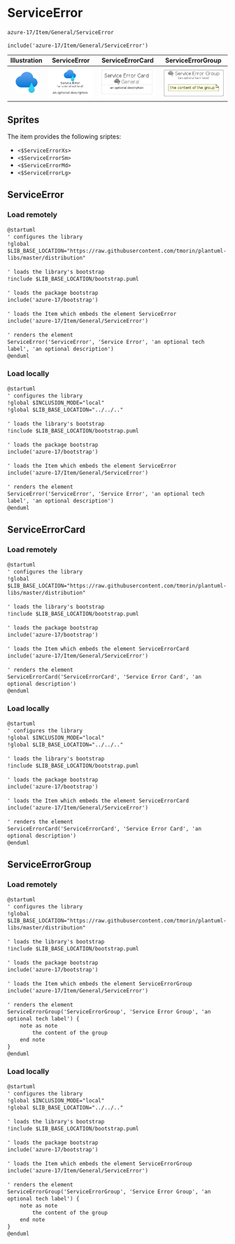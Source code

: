 # ServiceError


```text
azure-17/Item/General/ServiceError
```

```text
include('azure-17/Item/General/ServiceError')
```



| Illustration | ServiceError | ServiceErrorCard | ServiceErrorGroup |
| :---: | :---: | :---: | :---: |
| ![illustration for Illustration](../../../azure-17/Item/General/ServiceError.png) | ![illustration for ServiceError](../../../azure-17/Item/General/ServiceError.Local.png) | ![illustration for ServiceErrorCard](../../../azure-17/Item/General/ServiceErrorCard.Local.png) | ![illustration for ServiceErrorGroup](../../../azure-17/Item/General/ServiceErrorGroup.Local.png) |



## Sprites
The item provides the following sriptes:

- `<$ServiceErrorXs>`
- `<$ServiceErrorSm>`
- `<$ServiceErrorMd>`
- `<$ServiceErrorLg>`





## ServiceError

### Load remotely
```plantuml
@startuml
' configures the library
!global $LIB_BASE_LOCATION="https://raw.githubusercontent.com/tmorin/plantuml-libs/master/distribution"

' loads the library's bootstrap
!include $LIB_BASE_LOCATION/bootstrap.puml

' loads the package bootstrap
include('azure-17/bootstrap')

' loads the Item which embeds the element ServiceError
include('azure-17/Item/General/ServiceError')

' renders the element
ServiceError('ServiceError', 'Service Error', 'an optional tech label', 'an optional description')
@enduml
```

### Load locally
```plantuml
@startuml
' configures the library
!global $INCLUSION_MODE="local"
!global $LIB_BASE_LOCATION="../../.."

' loads the library's bootstrap
!include $LIB_BASE_LOCATION/bootstrap.puml

' loads the package bootstrap
include('azure-17/bootstrap')

' loads the Item which embeds the element ServiceError
include('azure-17/Item/General/ServiceError')

' renders the element
ServiceError('ServiceError', 'Service Error', 'an optional tech label', 'an optional description')
@enduml
```

## ServiceErrorCard

### Load remotely
```plantuml
@startuml
' configures the library
!global $LIB_BASE_LOCATION="https://raw.githubusercontent.com/tmorin/plantuml-libs/master/distribution"

' loads the library's bootstrap
!include $LIB_BASE_LOCATION/bootstrap.puml

' loads the package bootstrap
include('azure-17/bootstrap')

' loads the Item which embeds the element ServiceErrorCard
include('azure-17/Item/General/ServiceError')

' renders the element
ServiceErrorCard('ServiceErrorCard', 'Service Error Card', 'an optional description')
@enduml
```

### Load locally
```plantuml
@startuml
' configures the library
!global $INCLUSION_MODE="local"
!global $LIB_BASE_LOCATION="../../.."

' loads the library's bootstrap
!include $LIB_BASE_LOCATION/bootstrap.puml

' loads the package bootstrap
include('azure-17/bootstrap')

' loads the Item which embeds the element ServiceErrorCard
include('azure-17/Item/General/ServiceError')

' renders the element
ServiceErrorCard('ServiceErrorCard', 'Service Error Card', 'an optional description')
@enduml
```

## ServiceErrorGroup

### Load remotely
```plantuml
@startuml
' configures the library
!global $LIB_BASE_LOCATION="https://raw.githubusercontent.com/tmorin/plantuml-libs/master/distribution"

' loads the library's bootstrap
!include $LIB_BASE_LOCATION/bootstrap.puml

' loads the package bootstrap
include('azure-17/bootstrap')

' loads the Item which embeds the element ServiceErrorGroup
include('azure-17/Item/General/ServiceError')

' renders the element
ServiceErrorGroup('ServiceErrorGroup', 'Service Error Group', 'an optional tech label') {
    note as note
        the content of the group
    end note
}
@enduml
```

### Load locally
```plantuml
@startuml
' configures the library
!global $INCLUSION_MODE="local"
!global $LIB_BASE_LOCATION="../../.."

' loads the library's bootstrap
!include $LIB_BASE_LOCATION/bootstrap.puml

' loads the package bootstrap
include('azure-17/bootstrap')

' loads the Item which embeds the element ServiceErrorGroup
include('azure-17/Item/General/ServiceError')

' renders the element
ServiceErrorGroup('ServiceErrorGroup', 'Service Error Group', 'an optional tech label') {
    note as note
        the content of the group
    end note
}
@enduml
```

